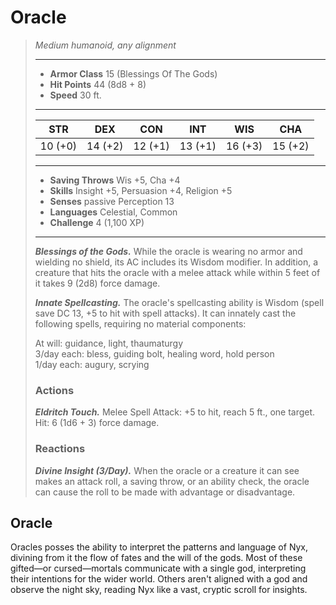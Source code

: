 # Oracle
>*Medium humanoid, any alignment*
>___
>- **Armor Class** 15 (Blessings Of The Gods)
>- **Hit Points** 44 (8d8 + 8)
>- **Speed** 30 ft.
>___
>|STR|DEX|CON|INT|WIS|CHA|
>|:---:|:---:|:---:|:---:|:---:|:---:|
>|10 (+0)|14 (+2)|12 (+1)|13 (+1)|16 (+3)|15 (+2)|
>___
>- **Saving Throws** Wis +5, Cha +4
>- **Skills** Insight +5, Persuasion +4, Religion +5
>- **Senses** passive Perception 13
>- **Languages** Celestial, Common
>- **Challenge** 4 (1,100 XP)
>___
>***Blessings of the Gods.*** While the oracle is wearing no armor and wielding no shield, its AC includes its Wisdom modifier. In addition, a creature that hits the oracle with a melee attack while within 5 feet of it takes 9 (2d8) force damage.  
>
>***Innate Spellcasting.*** The oracle's spellcasting ability is Wisdom (spell save DC 13, +5 to hit with spell attacks). It can innately cast the following spells, requiring no material components:  
>
>At will: guidance, light, thaumaturgy  
>3/day each: bless, guiding bolt, healing word, hold person  
>1/day each: augury, scrying  
>
>### Actions
>***Eldritch Touch.*** Melee Spell Attack: +5 to hit, reach 5 ft., one target. Hit: 6 (1d6 + 3) force damage.  
>
>### Reactions
>***Divine Insight (3/Day).*** When the oracle or a creature it can see makes an attack roll, a saving throw, or an ability check, the oracle can cause the roll to be made with advantage or disadvantage.
## Oracle
Oracles posses the ability to interpret the patterns and language of Nyx, divining from it the flow of fates and the will of the gods. Most of these gifted—or cursed—mortals communicate with a single god, interpreting their intentions for the wider world. Others aren't aligned with a god and observe the night sky, reading Nyx like a vast, cryptic scroll for insights.